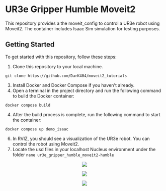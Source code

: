 # UR3e Gripper Humble Moveit2

This repository provides a the moveit_config to control a UR3e robot using Moveit2. The container includes Isaac Sim simulation for testing purposes.

## Getting Started

To get started with this repository, follow these steps:

1. Clone this repository to your local machine.
````
git clone https://github.com/DarK404/moveit2_tutorials
````
3. Install Docker and Docker Compose if you haven't already.
4. Open a terminal in the project directory and run the following command to build the Docker container:

````docker compose build````

4. After the build process is complete, run the following command to start the container:

````docker compose up demo_isaac````

6. In RVIZ, you should see a visualization of the UR3e robot. You can control the robot using Moveit2.
7. Locate the usd files in your localhost Nucleus environment under the folder ````name ur3e_gripper_humble_moveit2-humble````

<p align="center">
  <img src="https://github.com/DarK404/UR_Isaac-sim/assets/28174056/66bb133d-3a37-4419-91a9-1cd2c9408f52" />
</p>

<p align="center">
  <img src="https://github.com/DarK404/UR_Isaac-sim/assets/28174056/513c5123-4fbd-4795-b3e9-099a2ef0ba4a" />
</p>

<p align="center">
  <img src="https://github.com/DarK404/UR_Isaac-sim/assets/28174056/ea1f0509-01dc-42cf-bc4f-51783011f0ab" />
</p>
